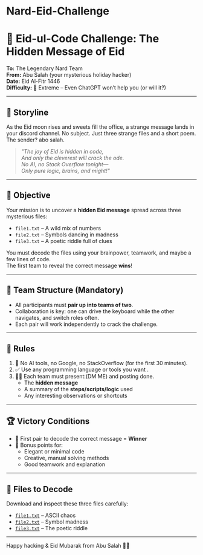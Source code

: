 # Nard-Eid-Challenge

# 🌙 Eid-ul-Code Challenge: The Hidden Message of Eid

**To:** The Legendary Nard Team  
**From:** Abu Salah (your mysterious holiday hacker)  
**Date:** Eid Al-Fitr 1446  
**Difficulty:** 🧠 Extreme – Even ChatGPT won’t help you (or will it?)

---

## 🧩 Storyline

As the Eid moon rises and sweets fill the office, a strange message lands in your discord channel. No subject. Just three strange files and a short poem. The sender? abo salah.

> *"The joy of Eid is hidden in code,*  
> *And only the cleverest will crack the ode.*  
> *No AI, no Stack Overflow tonight—*  
> *Only pure logic, brains, and might!"*

---

## 🎯 Objective

Your mission is to uncover a **hidden Eid message** spread across three mysterious files:

- `file1.txt` – A wild mix of numbers
- `file2.txt` – Symbols dancing in madness
- `file3.txt` – A poetic riddle full of clues

You must decode the files using your brainpower, teamwork, and maybe a few lines of code.  
The first team to reveal the correct message **wins**!

---

## 👥 Team Structure (Mandatory)

- All participants must **pair up into teams of two**.
- Collaboration is key: one can drive the keyboard while the other navigates, and switch roles often.
- Each pair will work independently to crack the challenge.

---

## 📜 Rules

1. 🚫 No AI tools, no Google, no StackOverflow (for the first 30 minutes).
2. ✅ Use any programming language or tools you want .
3. 🧑‍💻 Each team must present:(DM ME) and posting done.
   - The **hidden message**
   - A summary of the **steps/scripts/logic** used
   - Any interesting observations or shortcuts

---

## 🏆 Victory Conditions

- 🥇 First pair to decode the correct message = **Winner**
- 🌟 Bonus points for:
  - Elegant or minimal code
  - Creative, manual solving methods
  - Good teamwork and explanation

---

## 📂 Files to Decode

Download and inspect these three files carefully:

- [`file1.txt`](sandbox:/mnt/data/file1.txt) – ASCII chaos
- [`file2.txt`](sandbox:/mnt/data/file2.txt) – Symbol madness
- [`file3.txt`](sandbox:/mnt/data/file3.txt) – The poetic riddle

---




Happy hacking & Eid Mubarak from Abu Salah 🧞‍♂️  

